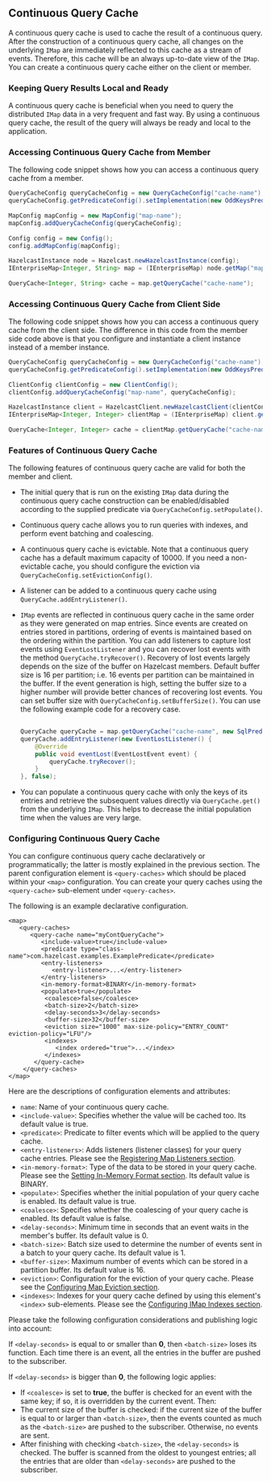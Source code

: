 ## Continuous Query Cache

A continuous query cache is used to cache the result of a continuous query. After the construction of a continuous query cache, all changes on the underlying `IMap` are immediately reflected to this cache as a stream of events. Therefore, this cache will be an always up-to-date view of the `IMap`. You can create a continuous query cache either on the client or member.

### Keeping Query Results Local and Ready

A continuous query cache is beneficial when you need to query the distributed `IMap` data in a very frequent and fast way. By using a continuous query cache, the result of the query will always be ready and local to the application.

### Accessing Continuous Query Cache from Member

The following code snippet shows how you can access a continuous query cache from a member.
     
```java
QueryCacheConfig queryCacheConfig = new QueryCacheConfig("cache-name");
queryCacheConfig.getPredicateConfig().setImplementation(new OddKeysPredicate());
       
MapConfig mapConfig = new MapConfig("map-name");
mapConfig.addQueryCacheConfig(queryCacheConfig);
       
Config config = new Config();
config.addMapConfig(mapConfig);
      
HazelcastInstance node = Hazelcast.newHazelcastInstance(config);
IEnterpriseMap<Integer, String> map = (IEnterpriseMap) node.getMap("map-name");
       
QueryCache<Integer, String> cache = map.getQueryCache("cache-name");
```     

### Accessing Continuous Query Cache from Client Side

The following code snippet shows how you can access a continuous query cache from the client side.
The difference in this code from the member side code above is that you configure and instantiate
a client instance instead of a member instance.

     
```java
QueryCacheConfig queryCacheConfig = new QueryCacheConfig("cache-name");
queryCacheConfig.getPredicateConfig().setImplementation(new OddKeysPredicate());
       
ClientConfig clientConfig = new ClientConfig();
clientConfig.addQueryCacheConfig("map-name", queryCacheConfig);
      
HazelcastInstance client = HazelcastClient.newHazelcastClient(clientConfig);
IEnterpriseMap<Integer, Integer> clientMap = (IEnterpriseMap) client.getMap("map-name");
       
QueryCache<Integer, Integer> cache = clientMap.getQueryCache("cache-name");
```

### Features of Continuous Query Cache

The following features of continuous query cache are valid for both the member and client.

* The initial query that is run on the existing `IMap` data during the continuous query cache construction can be enabled/disabled according to the supplied predicate via `QueryCacheConfig.setPopulate()`.
* Continuous query cache allows you to run queries with indexes, and perform event batching and coalescing.
* A continuous query cache is evictable. Note that a continuous query cache has a default maximum capacity of 10000. If you need a non-evictable cache, you should configure the eviction via `QueryCacheConfig.setEvictionConfig()`.
* A listener can be added to a continuous query cache using `QueryCache.addEntryListener()`.
* `IMap` events are reflected in continuous query cache in the same order as they were generated on map entries. Since events are created on entries stored in partitions, ordering of events is maintained based on the ordering within the partition. You can add listeners to capture lost events using `EventLostListener` and you can recover lost events with the method `QueryCache.tryRecover()`.
Recovery of lost events largely depends on the size of the buffer on Hazelcast members. Default buffer size is 16 per partition; i.e. 16 events per partition can be maintained in the buffer. If the event generation is high, setting the buffer size to a higher number will provide better chances of recovering lost events. You can set buffer size with `QueryCacheConfig.setBufferSize()`.
You can use the following example code for a recovery case.

    ```java
       
    QueryCache queryCache = map.getQueryCache("cache-name", new SqlPredicate("this > 20"), true);
    queryCache.addEntryListener(new EventLostListener() {
        @Override
        public void eventLost(EventLostEvent event) {
            queryCache.tryRecover();
        }
    }, false);
    ```
   
* You can populate a continuous query cache with only the keys of its entries and retrieve the subsequent values directly via `QueryCache.get()` from the underlying `IMap`. This helps to decrease the initial population time when the values are very large.

### Configuring Continuous Query Cache

You can configure continuous query cache declaratively or programmatically; the latter is mostly explained in the previous section. The parent configuration element is `<query-caches>` which should be placed within your `<map>` configuration. You can create your query caches using the  `<query-cache>` sub-element under `<query-caches>`.

The following is an example declarative configuration.


```
<map>
   <query-caches>
      <query-cache name="myContQueryCache">
         <include-value>true</include-value>
         <predicate type="class-name">com.hazelcast.examples.ExamplePredicate</predicate>
         <entry-listeners>
            <entry-listener>...</entry-listener>
         </entry-listeners>
         <in-memory-format>BINARY</in-memory-format>
         <populate>true</populate>
		  <coalesce>false</coalesce>
		  <batch-size>2</batch-size>
		  <delay-seconds>3</delay-seconds>
		  <buffer-size>32</buffer-size>
		  <eviction size="1000" max-size-policy="ENTRY_COUNT" eviction-policy="LFU"/>
		  <indexes>
			 <index ordered="true">...</index>
		  </indexes>
	   </query-cache>
    </query-caches>
</map>
```

Here are the descriptions of configuration elements and attributes:

* `name`: Name of your continuous query cache.
* `<include-value>`: Specifies whether the value will be cached too. Its default value is true.
* `<predicate>`: Predicate to filter events which will be applied to the query cache.
* `<entry-listeners>`: Adds listeners (listener classes) for your query cache entries. Please see the [Registering Map Listeners section](#registering-map-listeners).
* `<in-memory-format>`: Type of the data to be stored in your query cache. Please see the [Setting In-Memory Format section](#setting-in-memory-format). Its default value is BINARY.
* `<populate>`: Specifies whether the initial population of your query cache is enabled. Its default value is true.
* `<coalesce>`: Specifies whether the coalescing of your query cache is enabled. Its default value is false.
* `<delay-seconds>`: Minimum time in seconds that an event waits in the member's buffer. Its default value is 0.
* `<batch-size>`: Batch size used to determine the number of events sent in a batch to your query cache. Its default value is 1.
* `<buffer-size>`: Maximum number of events which can be stored in a partition buffer. Its default value is 16.
* `<eviction>`: Configuration for the eviction of your query cache. Please see the [Configuring Map Eviction section](#configuring-map-eviction).
* `<indexes>`: Indexes for your query cache defined by using this element's `<index>` sub-elements. Please see the [Configuring IMap Indexes section](#configuring-imap-indexes).

Please take the following configuration considerations and publishing logic into account:

If  `<delay-seconds>` is equal to or smaller than **0**, then `<batch-size>` loses its function. Each time there is an event, all the entries in the buffer are pushed to the subscriber.

If `<delay-seconds>` is bigger than **0**, the following logic applies:

* If `<coalesce>` is set to **true**, the buffer is checked for an event with the same key; if so, it is overridden by the current event. Then:
 * The current size of the buffer is checked: if the current size of the buffer is equal to or larger than `<batch-size>`, then the events counted as much as the `<batch-size>` are pushed to the subscriber. Otherwise, no events are sent.
 * After finishing with checking `<batch-size>`, the `<delay-seconds>` is checked. The buffer is scanned from the oldest to youngest entries; all the entries that are older than `<delay-seconds>` are pushed to the subscriber.

